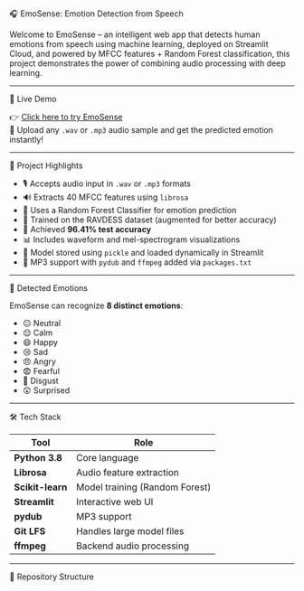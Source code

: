  🎧 EmoSense: Emotion Detection from Speech

Welcome to EmoSense – an intelligent web app that detects human emotions from speech using machine learning, deployed on Streamlit Cloud, and powered by MFCC features + Random Forest classification, this project demonstrates the power of combining audio processing with deep learning.

---
🚀 Live Demo

👉 [Click here to try EmoSense](https://emosense-app-mokshi.streamlit.app)  
🎤 Upload any `.wav` or `.mp3` audio sample and get the predicted emotion instantly!

---

📌 Project Highlights

- 🎙️ Accepts audio input in `.wav` or `.mp3` formats
- 🔊 Extracts 40 MFCC features using `librosa`
- 🌲 Uses a Random Forest Classifier for emotion prediction
- 🧠 Trained on the RAVDESS dataset (augmented for better accuracy)
- 🎯 Achieved **96.41% test accuracy**
- 📊 Includes waveform and mel-spectrogram visualizations
- 💾 Model stored using `pickle` and loaded dynamically in Streamlit
- 🔁 MP3 support with `pydub` and `ffmpeg` added via `packages.txt`

---

 🧠 Detected Emotions

EmoSense can recognize **8 distinct emotions**:

- 😐 Neutral
- 😌 Calm
- 😄 Happy
- 😢 Sad
- 😠 Angry
- 😨 Fearful
- 🤢 Disgust
- 😲 Surprised

---

 🛠️ Tech Stack

| Tool | Role |
|------|------|
| **Python 3.8** | Core language |
| **Librosa** | Audio feature extraction |
| **Scikit-learn** | Model training (Random Forest) |
| **Streamlit** | Interactive web UI |
| **pydub** | MP3 support |
| **Git LFS** | Handles large model files |
| **ffmpeg** | Backend audio processing |

---


📁 Repository Structure

